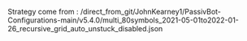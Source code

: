 Strategy come from : /direct_from_git/JohnKearney1/PassivBot-Configurations-main/v5.4.0/multi_80symbols_2021-05-01to2022-01-26_recursive_grid_auto_unstuck_disabled.json